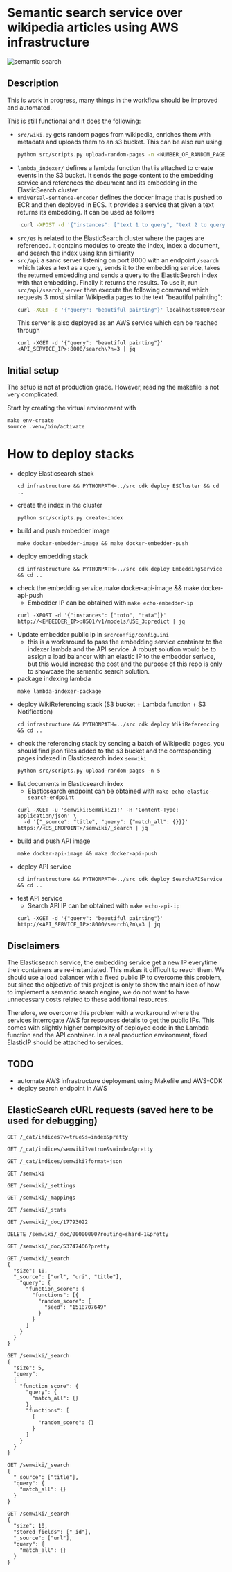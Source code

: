 # Semantic search service over wikipedia articles using AWS infrastructure

![semantic search](images/wikipedia_semantic_search.svg?raw=true "Wikipedia Semantic Search")

## Description
This is work in progress, many things in the workflow should be improved and 
automated.

This is still functional and it does the following:
* `src/wiki.py` gets random pages from wikipedia, enriches them with metadata
  and uploads them to an s3 bucket. This can be also run using
  ```bash
  python src/scripts.py upload-random-pages -n <NUMBER_OF_RANDOM_PAGES_TO_UPLOAD>
  ```
* `lambda_indexer/` defines a lambda function that is attached to create
events in the S3 bucket. It sends the page content to the embedding service
and references the document and its embedding in the ElasticSearch cluster
* `universal-sentence-encoder` defines the docker image that is pushed to
ECR and then deployed in ECS. It provides a service that given a text
returns its embedding. It can be used as follows
  ```bash
   curl -XPOST -d '{"instances": ["text 1 to query", "text 2 to query"]}' http://<EMBEDDER_IP>:8501/v1/models/USE_3:predict | jq
  ```
* `src/es` is related to the ElasticSearch cluster where the pages are referenced.
It contains modules to create the index, index a document, and search the index
using knn similarity
* `src/api` a sanic server listening on port 8000 with an endpoint `/search` which takes a text
as a query, sends it to the embedding service, takes the returned embedding
  and sends a query to the ElasticSearch index with that embedding. Finally
  it returns the results. To use it, run `src/api/search_server` then
  execute the following command which requests 3 most similar Wikipedia pages
  to the text "beautiful painting":
  ```bash
  curl -XGET -d '{"query": "beautiful painting"}' localhost:8000/search?n=3 | jq
  ```
  This server is also deployed as an AWS service which can be reached through
  ```shell
  curl -XGET -d '{"query": "beautiful painting"}' <API_SERVICE_IP>:8000/search\?n=3 | jq
  ```

## Initial setup
The setup is not at production grade. However, reading the makefile is not very complicated.

Start by creating the virtual environment with
```shell
make env-create
source .venv/bin/activate
```

# How to deploy stacks
* deploy Elasticsearch stack
  ```shell
  cd infrastructure && PYTHONPATH=../src cdk deploy ESCluster && cd ..
  ```
* create the index in the cluster
  ```shell
  python src/scripts.py create-index
  ```
* build and push embedder image
  ```shell
  make docker-embedder-image && make docker-embedder-push
  ```
* deploy embedding stack
   ```shell
   cd infrastructure && PYTHONPATH=../src cdk deploy EmbeddingService && cd ..
   ```
* check the embedding service.make docker-api-image && make docker-api-push
  * Embedder IP can be obtained with `make echo-embedder-ip`
  ```shell
  curl -XPOST -d '{"instances": ["toto", "tata"]}' http://<EMBEDDER_IP>:8501/v1/models/USE_3:predict | jq
  ```
* Update embedder public ip in `src/config/config.ini`
  * this is a workaround to pass the embedding service container to the indexer
  lambda and the API service. A robust solution would be to assign a load balancer
    with an elastic IP to the embedder serivce, but this would increase the cost
    and the purpose of this repo is only to showcase the semantic search solution.
* package indexing lambda
  ```shell
  make lambda-indexer-package
  ```
* deploy WikiReferencing stack (S3 bucket + Lambda function + S3 Notification)
  ```shell
  cd infrastructure && PYTHONPATH=../src cdk deploy WikiReferencing && cd ..
  ```
* check the referencing stack by sending a batch of Wikipedia pages, you should find json
files added to the s3 bucket and the corresponding pages indexed in Elasticsearch index `semwiki`
  ```shell
  python src/scripts.py upload-random-pages -n 5
  ```
* list documents in Elasticsearch index
  * Elasticsearch endpoint can be obtained with `make echo-elastic-search-endpoint`
  ```shell
  curl -XGET -u 'semwiki:SemWiki21!' -H 'Content-Type: application/json' \
    -d '{"_source": "title", "query": {"match_all": {}}}' https://<ES_ENDPOINT>/semwiki/_search | jq
  ```
* build and push API image
  ```shell
  make docker-api-image && make docker-api-push
  ```
* deploy API service
  ```shell
  cd infrastructure && PYTHONPATH=../src cdk deploy SearchAPIService && cd ..
  ```
* test API service
  * Search API IP can be obtained with `make echo-api-ip`
  ```shell
  curl -XGET -d '{"query": "beautiful painting"}' http://<API_SERVICE_IP>:8000/search\?n\=3 | jq
  ```

## Disclaimers
The Elasticsearch service, the embedding service get a new IP everytime their containers
are re-instantiated. This makes it difficult to reach them. We should use a load
balancer with a fixed public IP to overcome this problem, but since the objective
of this project is only to show the main idea of how to implement a semantic search
engine, we do not want to have unnecessary costs related to these additional resources.

Therefore, we overcome this problem with a workaround where the services interrogate
AWS for resources details to get the public IPs. This comes with slightly higher complexity
of deployed code in the Lambda function and the API container. In a real production environment,
fixed ElasticIP should be attached to services.

## TODO
* automate AWS infrastructure deployment using Makefile and AWS-CDK
* deploy search endpoint in AWS

## ElasticSearch cURL requests (saved here to be used for debugging)
```
GET /_cat/indices?v=true&s=index&pretty

GET /_cat/indices/semwiki?v=true&s=index&pretty

GET /_cat/indices/semwiki?format=json

GET /semwiki

GET /semwiki/_settings

GET /semwiki/_mappings

GET /semwiki/_stats

GET /semwiki/_doc/17793022

DELETE /semwiki/_doc/00000000?routing=shard-1&pretty

GET /semwiki/_doc/53747466?pretty

GET /semwiki/_search
{
  "size": 10,
  "_source": ["url", "uri", "title"],
    "query": {
      "function_score": {
        "functions": [{
          "random_score": {
            "seed": "1518707649"
          }
        }
      ]
    }
  }
}

GET /semwiki/_search
{
  "size": 5, 
  "query":
  {
    "function_score": {
      "query": {
        "match_all": {}
      },
      "functions": [
        {
          "random_score": {}
        }
      ]
    }
  }
}

GET /semwiki/_search
{
  "_source": ["title"],
  "query": {
    "match_all": {}
  }
}

GET /semwiki/_search
{
  "size": 10,
  "stored_fields": ["_id"], 
  "_source": ["url"],
  "query": {
    "match_all": {}
  }
}
```